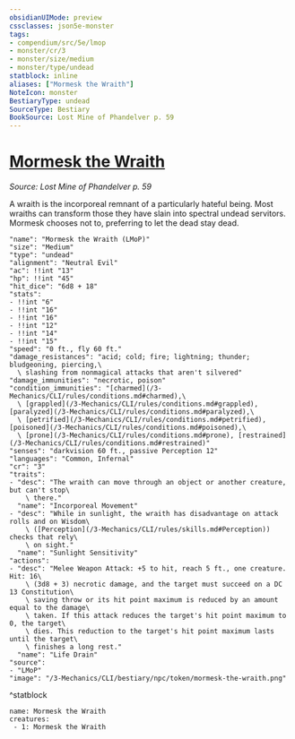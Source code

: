 ```yaml
---
obsidianUIMode: preview
cssclasses: json5e-monster
tags:
- compendium/src/5e/lmop
- monster/cr/3
- monster/size/medium
- monster/type/undead
statblock: inline
aliases: ["Mormesk the Wraith"]
NoteIcon: monster
BestiaryType: undead
SourceType: Bestiary
BookSource: Lost Mine of Phandelver p. 59
---
```

# [Mormesk the Wraith](3-Mechanics\CLI\bestiary\npc/mormesk-the-wraith-lmop.md)
*Source: Lost Mine of Phandelver p. 59*  

A wraith is the incorporeal remnant of a particularly hateful being. Most wraiths can transform those they have slain into spectral undead servitors. Mormesk chooses not to, preferring to let the dead stay dead.

```statblock
"name": "Mormesk the Wraith (LMoP)"
"size": "Medium"
"type": "undead"
"alignment": "Neutral Evil"
"ac": !!int "13"
"hp": !!int "45"
"hit_dice": "6d8 + 18"
"stats":
- !!int "6"
- !!int "16"
- !!int "16"
- !!int "12"
- !!int "14"
- !!int "15"
"speed": "0 ft., fly 60 ft."
"damage_resistances": "acid; cold; fire; lightning; thunder; bludgeoning, piercing,\
  \ slashing from nonmagical attacks that aren't silvered"
"damage_immunities": "necrotic, poison"
"condition_immunities": "[charmed](/3-Mechanics/CLI/rules/conditions.md#charmed),\
  \ [grappled](/3-Mechanics/CLI/rules/conditions.md#grappled), [paralyzed](/3-Mechanics/CLI/rules/conditions.md#paralyzed),\
  \ [petrified](/3-Mechanics/CLI/rules/conditions.md#petrified), [poisoned](/3-Mechanics/CLI/rules/conditions.md#poisoned),\
  \ [prone](/3-Mechanics/CLI/rules/conditions.md#prone), [restrained](/3-Mechanics/CLI/rules/conditions.md#restrained)"
"senses": "darkvision 60 ft., passive Perception 12"
"languages": "Common, Infernal"
"cr": "3"
"traits":
- "desc": "The wraith can move through an object or another creature, but can't stop\
    \ there."
  "name": "Incorporeal Movement"
- "desc": "While in sunlight, the wraith has disadvantage on attack rolls and on Wisdom\
    \ ([Perception](/3-Mechanics/CLI/rules/skills.md#Perception)) checks that rely\
    \ on sight."
  "name": "Sunlight Sensitivity"
"actions":
- "desc": "Melee Weapon Attack: +5 to hit, reach 5 ft., one creature. Hit: 16\
    \ (3d8 + 3) necrotic damage, and the target must succeed on a DC 13 Constitution\
    \ saving throw or its hit point maximum is reduced by an amount equal to the damage\
    \ taken. If this attack reduces the target's hit point maximum to 0, the target\
    \ dies. This reduction to the target's hit point maximum lasts until the target\
    \ finishes a long rest."
  "name": "Life Drain"
"source":
- "LMoP"
"image": "/3-Mechanics/CLI/bestiary/npc/token/mormesk-the-wraith.png"
```
^statblock

```encounter-table
name: Mormesk the Wraith
creatures:
 - 1: Mormesk the Wraith
```